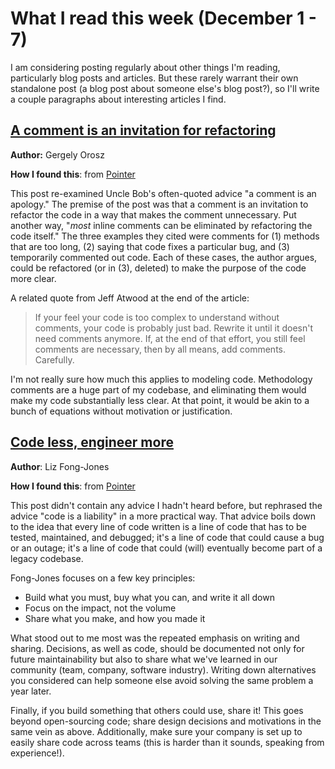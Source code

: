 <!-- date: 2019-12-01 -->

# What I read this week (December 1 - 7)
I am considering posting regularly about other things I'm reading, particularly blog posts and articles. But these rarely warrant their own standalone post (a blog post about someone else's blog post?), so I'll write a couple paragraphs about interesting articles I find.

## [A comment is an invitation for refactoring](https://blog.pragmaticengineer.com/a-comment-is-an-invitation-for-refactoring)
**Author:** Gergely Orosz

**How I found this**: from [Pointer](http://www.pointer.io/)

This post re-examined Uncle Bob's often-quoted advice "a comment is an apology." The premise of the post was that a comment is an invitation to refactor the code in a way that makes the comment unnecessary. Put another way, "*most* inline comments can be eliminated by refactoring the code itself." The three examples they cited were comments for (1) methods that are too long, (2) saying that code fixes a particular bug, and (3) temporarily commented out code. Each of these cases, the author argues, could be refactored (or in (3), deleted) to make the purpose of the code more clear.

A related quote from Jeff Atwood at the end of the article:

> If your feel your code is too complex to understand without comments, your code is probably just bad. Rewrite it until it doesn't need comments anymore. If, at the end of that effort, you still feel comments are necessary, then by all means, add comments. Carefully.

I'm not really sure how much this applies to modeling code. Methodology comments are a huge part of my codebase, and eliminating them would make my code substantially less clear. At that point, it would be akin to a bunch of equations without motivation or justification.

## [Code less, engineer more](https://increment.com/teams/code-less-engineer-more/)
**Author**: Liz Fong-Jones

**How I found this**: from [Pointer](http://www.pointer.io)

This post didn't contain any advice I hadn't heard before, but rephrased the advice "code is a liability" in a more practical way. That advice boils down to the idea that every line of code written is a line of code that has to be tested, maintained, and debugged; it's a line of code that could cause a bug or an outage; it's a line of code that could (will) eventually become part of a legacy codebase.

Fong-Jones focuses on a few key principles:

 * Build what you must, buy what you can, and write it all down
 * Focus on the impact, not the volume
 * Share what you make, and how you made it

What stood out to me most was the repeated emphasis on writing and sharing. Decisions, as well as code, should be documented not only for future maintainability but also to share what we've learned in our community (team, company, software industry). Writing down alternatives you considered can help someone else avoid solving the same problem a year later.

Finally, if you build something that others could use, share it! This goes beyond open-sourcing code; share design decisions and motivations in the same vein as above. Additionally, make sure your company is set up to easily share code across teams (this is harder than it sounds, speaking from experience!).
























